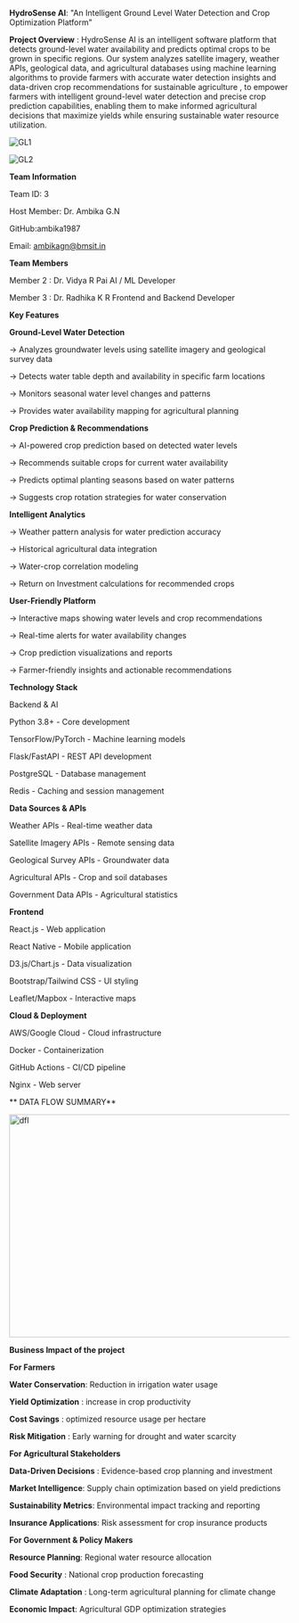 **HydroSense AI**: "An Intelligent Ground Level Water Detection and Crop Optimization Platform"

**Project Overview** : HydroSense AI is an intelligent software platform that detects ground-level water availability and predicts optimal crops to be grown in specific regions. Our system analyzes satellite imagery, weather APIs, geological data, and agricultural databases using machine learning algorithms to provide farmers with accurate water detection insights and data-driven crop recommendations for sustainable agriculture , to empower farmers with intelligent ground-level water detection and precise crop prediction capabilities, enabling them to make informed agricultural decisions that maximize yields while ensuring sustainable water resource utilization.

![GL1](https://github.com/user-attachments/assets/3d325a67-a2cc-4359-a651-58730d027b33)

![GL2](https://github.com/user-attachments/assets/090bc092-a285-44e7-882e-f032f79f40a4)


**Team Information**

Team ID: 3

Host Member: Dr. Ambika G.N

GitHub:ambika1987

Email: ambikagn@bmsit.in

**Team Members**

Member 2 : Dr. Vidya R Pai AI / ML Developer

Member 3 : Dr. Radhika K R  Frontend and Backend Developer

**Key Features**

**Ground-Level Water Detection**

-> Analyzes groundwater levels using satellite imagery and geological survey data

-> Detects water table depth and availability in specific farm locations

-> Monitors seasonal water level changes and patterns

-> Provides water availability mapping for agricultural planning

**Crop Prediction & Recommendations**

-> AI-powered crop prediction based on detected water levels

-> Recommends suitable crops for current water availability

-> Predicts optimal planting seasons based on water patterns

-> Suggests crop rotation strategies for water conservation

**Intelligent Analytics**

-> Weather pattern analysis for water prediction accuracy

-> Historical agricultural data integration

-> Water-crop correlation modeling

-> Return on Investment calculations for recommended crops

**User-Friendly Platform**

-> Interactive maps showing water levels and crop recommendations

-> Real-time alerts for water availability changes

-> Crop prediction visualizations and reports

-> Farmer-friendly insights and actionable recommendations

**Technology Stack**

Backend & AI

Python 3.8+ - Core development

TensorFlow/PyTorch - Machine learning models

Flask/FastAPI - REST API development

PostgreSQL - Database management

Redis - Caching and session management

**Data Sources & APIs**

Weather APIs - Real-time weather data

Satellite Imagery APIs - Remote sensing data

Geological Survey APIs - Groundwater data

Agricultural APIs - Crop and soil databases

Government Data APIs - Agricultural statistics

**Frontend**

React.js - Web application

React Native - Mobile application

D3.js/Chart.js - Data visualization

Bootstrap/Tailwind CSS - UI styling

Leaflet/Mapbox - Interactive maps

**Cloud & Deployment**

AWS/Google Cloud - Cloud infrastructure

Docker - Containerization

GitHub Actions - CI/CD pipeline

Nginx - Web server

** DATA FLOW SUMMARY**

<img width="825" height="400" alt="dfl" src="https://github.com/user-attachments/assets/19983ab9-4731-4e41-9e03-f165b39951e6" />

**Business Impact  of the project**

**For Farmers**

**Water Conservation**: Reduction in irrigation water usage

**Yield Optimization** : increase in crop productivity

**Cost Savings** :  optimized resource usage per hectare

**Risk Mitigation** : Early warning for drought and water scarcity

**For Agricultural Stakeholders**

**Data-Driven Decisions** : Evidence-based crop planning and investment

**Market Intelligence**: Supply chain optimization based on yield predictions

**Sustainability Metrics**: Environmental impact tracking and reporting

**Insurance Applications**: Risk assessment for crop insurance products

**For Government & Policy Makers**

**Resource Planning**:  Regional water resource allocation

**Food Security** : National crop production forecasting

**Climate Adaptation** : Long-term agricultural planning for climate change

**Economic Impact**: Agricultural GDP optimization strategies


